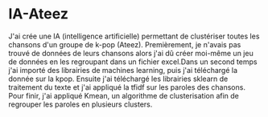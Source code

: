 # IA-Ateez
J'ai crée une IA (intelligence artificielle) permettant de clustériser toutes les chansons d'un groupe de k-pop (Ateez). 
Premièrement, je n'avais pas trouvé de données de leurs chansons alors j'ai dû créer moi-même un jeu de données en les regroupant dans un fichier excel.Dans un second temps j'ai importé des librairies de machines learning, puis j'ai téléchargé la donnée sur la kpop.  Ensuite j'ai téléchargé les librairies sklearn de traitement du texte et j'ai appliqué la tfidf sur les paroles des chansons. Pour finir, j'ai appliqué Kmean, un algorithme de clusterisation afin de regrouper les paroles en plusieurs clusters.
